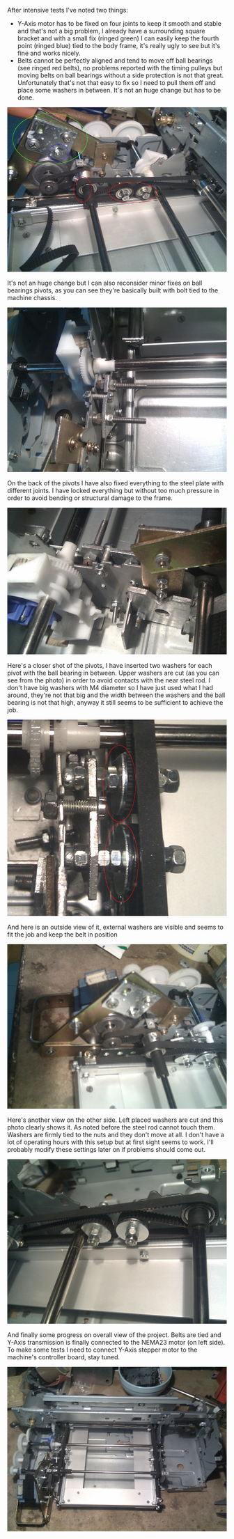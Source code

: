After intensive tests I've noted two things:
- Y-Axis motor has to be fixed on four joints to keep it smooth and stable and that's not a big
  problem, I already have a surrounding square bracket and with a small fix (ringed green) I can
  easily keep the fourth point (ringed blue) tied to the body frame, it's really ugly to see but
  it's fine and works nicely.
- Belts cannot be perfectly aligned and tend to move off ball bearings (see ringed red belts),
  no problems reported with the timing pulleys but moving belts on ball bearings without a
  side protection is not that great. Unfortunately that's not that easy to fix so I need to
  pull them off and place some washers in between. It's not an huge change but has to be done.

![belts moving outside ball bearings](IMG_20191110_110545.jpg)

It's not an huge change but I can also reconsider minor fixes on ball bearings pivots, as you can
see they're basically built with bolt tied to the machine chassis.

![Reconsidering pivot structures](IMG_20191110_184106.jpg)

On the back of the pivots I have also fixed everything to the steel plate with different
joints. I have locked everything but without too much pressure in order to avoid bending or
structural damage to the frame.

![Rear view of the steel plate](IMG_20191110_184132.jpg)

Here's a closer shot of the pivots, I have inserted two washers for each pivot with the ball bearing
in between. Upper washers are cut (as you can see from the photo) in order to avoid contacts with
the near steel rod. I don't have big washers with M4 diameter so I have just used what I had around,
they're not that big and the width between the washers and the ball bearing is not that high,
anyway it still seems to be sufficient to achieve the job.

![ball bearing between washers](IMG_20191116_165825.jpg)

And here is an outside view of it, external washers are visible and seems to fit the job and keep
the belt in position

![outside view of the washers](IMG_20191116_165847.jpg)

Here's another view on the other side. Left placed washers are cut and this photo clearly shows it.
As noted before the steel rod cannot touch them. Washers are firmly tied to the nuts and
they don't move at all. I don't have a lot of operating hours with
this setup but at first sight seems to work. I'll probably modify these settings later on if 
problems should come out.

![Right side of the belt](IMG_20191116_165903.jpg)

And finally some progress on overall view of the project. Belts are tied and Y-Axis transmission
is finally connected to the NEMA23 motor (on left side).  
To make some tests I need to
connect Y-Axis stepper motor to the machine's controller board, stay tuned.

![Overall view of the pcb machine](IMG_20191116_265503.jpg)
